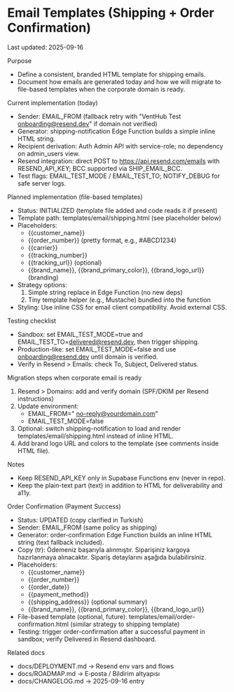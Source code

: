 # Email Templates (Shipping + Order Confirmation)

Last updated: 2025-09-16

Purpose
- Define a consistent, branded HTML template for shipping emails.
- Document how emails are generated today and how we will migrate to file-based templates when the corporate domain is ready.

Current implementation (today)
- Sender: EMAIL_FROM (fallback retry with "VentHub Test <onboarding@resend.dev>" if domain not verified)
- Generator: shipping-notification Edge Function builds a simple inline HTML string.
- Recipient derivation: Auth Admin API with service-role; no dependency on admin_users view.
- Resend integration: direct POST to https://api.resend.com/emails with RESEND_API_KEY; BCC supported via SHIP_EMAIL_BCC.
- Test flags: EMAIL_TEST_MODE / EMAIL_TEST_TO; NOTIFY_DEBUG for safe server logs.

Planned implementation (file-based templates)
- Status: INITIALIZED (template file added and code reads it if present)
- Template path: templates/email/shipping.html (see placeholder below)
- Placeholders:
  - {{customer_name}}
  - {{order_number}} (pretty format, e.g., #ABCD1234)
  - {{carrier}}
  - {{tracking_number}}
  - {{tracking_url}} (optional)
  - {{brand_name}}, {{brand_primary_color}}, {{brand_logo_url}} (branding)
- Strategy options:
  1) Simple string replace in Edge Function (no new deps)
  2) Tiny template helper (e.g., Mustache) bundled into the function
- Styling: Use inline CSS for email client compatibility. Avoid external CSS.

Testing checklist
- Sandbox: set EMAIL_TEST_MODE=true and EMAIL_TEST_TO=delivered@resend.dev, then trigger shipping.
- Production-like: set EMAIL_TEST_MODE=false and use onboarding@resend.dev until domain is verified.
- Verify in Resend > Emails: check To, Subject, Delivered status.

Migration steps when corporate email is ready
1) Resend > Domains: add and verify domain (SPF/DKIM per Resend instructions)
2) Update environment:
   - EMAIL_FROM="<Brand Name> <no-reply@yourdomain.com>"
   - EMAIL_TEST_MODE=false
3) Optional: switch shipping-notification to load and render templates/email/shipping.html instead of inline HTML.
4) Add brand logo URL and colors to the template (see comments inside HTML file).

Notes
- Keep RESEND_API_KEY only in Supabase Functions env (never in repo).
- Keep the plain-text part (text) in addition to HTML for deliverability and a11y.

Order Confirmation (Payment Success)
- Status: UPDATED (copy clarified in Turkish)
- Sender: EMAIL_FROM (same policy as shipping)
- Generator: order-confirmation Edge Function builds an inline HTML string (text fallback included).
- Copy (tr): Ödemeniz başarıyla alınmıştır. Siparişiniz kargoya hazırlanmaya alınacaktır. Sipariş detaylarını aşağıda bulabilirsiniz.
- Placeholders:
  - {{customer_name}}
  - {{order_number}}
  - {{order_date}}
  - {{payment_method}}
  - {{shipping_address}} (optional summary)
  - {{brand_name}}, {{brand_primary_color}}, {{brand_logo_url}}
- File-based template (optional, future): templates/email/order-confirmation.html (similar strategy to shipping template)
- Testing: trigger order-confirmation after a successful payment in sandbox; verify Delivered in Resend dashboard.

Related docs
- docs/DEPLOYMENT.md → Resend env vars and flows
- docs/ROADMAP.md → E‑posta / Bildirim altyapısı
- docs/CHANGELOG.md → 2025-09-16 entry
